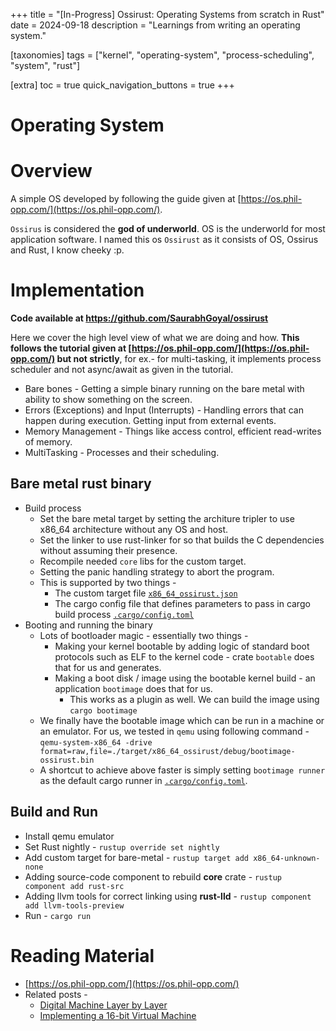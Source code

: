 +++
title = "[In-Progress] Ossirust: Operating Systems from scratch in Rust"
date = 2024-09-18
description = "Learnings from writing an operating system."

[taxonomies]
tags = ["kernel", "operating-system", "process-scheduling", "system", "rust"]

[extra]
toc = true
quick_navigation_buttons = true
+++

# Operating System


# Overview
A simple OS developed by following the guide given at [https://os.phil-opp.com/](https://os.phil-opp.com/).

`Ossirus` is considered the **god of underworld**. OS is the underworld for most application software. I named this os `Ossirust` as it consists of OS, Ossirus and Rust, I know cheeky :p.

# Implementation

**Code available at https://github.com/SaurabhGoyal/ossirust**

Here we cover the high level view of what we are doing and how. **This follows the tutorial given at [https://os.phil-opp.com/](https://os.phil-opp.com/) but not strictly**, for ex.- for multi-tasking, it implements process scheduler and not async/await as given in the tutorial.
- Bare bones - Getting a simple binary running on the bare metal with ability to show something on the screen.
- Errors (Exceptions) and Input (Interrupts) - Handling errors that can happen during execution. Getting input from external events.
- Memory Management - Things like access control, efficient read-writes of memory.
- MultiTasking - Processes and their scheduling.

## Bare metal rust binary
- Build process
    - Set the bare metal target by setting the architure tripler to use x86_64 architecture without any OS and host.
    - Set the linker to use rust-linker for so that builds the C dependencies without assuming their presence.
    - Recompile needed `core` libs for the custom target.
    - Setting the panic handling strategy to abort the program.
    - This is supported by two things -
        - The custom target file [`x86_64_ossirust.json`](https://github.com/SaurabhGoyal/ossirust/x86_64_ossirust.json)
        - The cargo config file that defines parameters to pass in cargo build process [`.cargo/config.toml`](https://github.com/SaurabhGoyal/ossirust/.cargo.config.toml)
- Booting and running the binary
    - Lots of bootloader magic - essentially two things -
        - Making your kernel bootable by adding logic of standard boot protocols such as ELF to the kernel code - crate `bootable` does that for us and generates.
        - Making a boot disk / image using the bootable kernel build - an application `bootimage` does that for us.
            - This works as a plugin as well. We can build the image using `cargo bootimage`
    - We finally have the bootable image which can be run in a machine or an emulator. For us, we tested in `qemu` using following command -
        `qemu-system-x86_64 -drive format=raw,file=./target/x86_64_ossirust/debug/bootimage-ossirust.bin`
    - A shortcut to achieve above faster is simply setting `bootimage runner` as the default cargo runner in [`.cargo/config.toml`](https://github.com/SaurabhGoyal/ossirust/.cargo.config.toml).

## Build and Run
- Install qemu emulator
- Set Rust nightly - `rustup override set nightly`
- Add custom target for bare-metal - `rustup target add x86_64-unknown-none`
- Adding source-code component to rebuild **core** crate - `rustup component add rust-src`
- Adding llvm tools for correct linking using **rust-lld** - `rustup component add llvm-tools-preview`
- Run - `cargo run`

# Reading Material
- [https://os.phil-opp.com/](https://os.phil-opp.com/)
- Related posts -
    - [Digital Machine Layer by Layer](../digital-machine-layer-by-layer)
    - [Implementing a 16-bit Virtual Machine](../virtual_machine)
